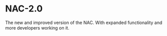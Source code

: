 # NAC-2.0
 The new and improved version of the NAC. With expanded functionality and more developers working on it.
